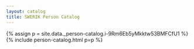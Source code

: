 ```yaml
---
layout: catalog
title: SWERIK Person Catalog
---
```

{% assign p = site.data._person-catalog.i-9Rm6Eb5yMkktw53BMFCfU1 %}
{% include person-catalog.html p=p %}

